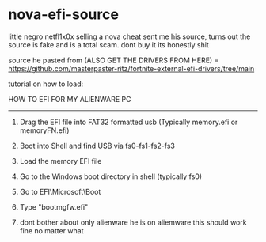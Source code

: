 # nova-efi-source
little negro netfl1x0x selling a nova cheat sent me his source, turns out the source is fake and is a total scam. dont buy it its honestly shit


source he pasted from (ALSO GET THE DRIVERS FROM HERE) = https://github.com/masterpaster-ritz/fortnite-external-efi-drivers/tree/main

tutorial on how to load:

HOW TO EFI FOR MY ALIENWARE PC

------

1. Drag the EFI file into FAT32 formatted usb (Typically memory.efi or memoryFN.efi)
2. Boot into Shell and find USB via fs0-fs1-fs2-fs3
3. Load the memory EFI file
4. Go to the Windows boot directory in shell (typically fs0)
5. Go to EFI\Microsoft\Boot
6. Type "bootmgfw.efi"

7. dont bother about only alienware he is on aliemware this should work fine no matter what
